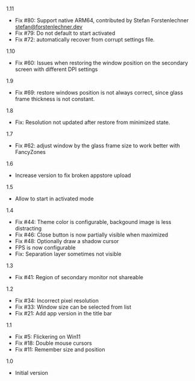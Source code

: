 1.11
- Fix #80: Support native ARM64, contributed by Stefan Forstenlechner <stefan@forstenlechner.dev>
- Fix #79: Do not default to start activated
- Fix #72: automatically recover from corrupt settings file.

1.10
- Fix #60: Issues when restoring the window position on the secondary screen with different DPI settings

1.9
- Fix #69: restore windows position is not always correct, since glass frame thickness is not constant.
 
1.8
- Fix: Resolution not updated after restore from minimized state.

1.7
- Fix #62: adjust window by the glass frame size to work better with FancyZones

1.6
- Increase version to fix broken appstore upload

1.5
- Allow to start in activated mode

1.4
- Fix #44: Theme color is configurable, backgound image is less distracting
- Fix #46: Close button is now partially visible when maximized
- Fix #48: Optionally draw a shadow cursor
- FPS is now configurable
- Fix: Separation layer sometimes not visible

1.3
- Fix #41: Region of secondary monitor not shareable

1.2
- Fix #34: Incorrect pixel resolution 
- Fix #33: Window size can be selected from list
- Fix #21: Add app version in the title bar

1.1
- Fix #5: Flickering on Win11
- Fix #18: Double mouse cursors
- Fix #11: Remember size and position

1.0
- Initial version 

